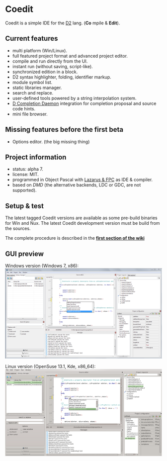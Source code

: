 Coedit
======

Coedit is a simple IDE for the [D2](http://dlang.org) lang. (**Co** mpile & **Edit**).

Current features
----------------
- multi platform (Win/Linux).
- full featured project format and advanced project editor.
- compile and run directly from the UI.
- instant run (without saving, script-like).
- synchronized edition in a block.
- D2 syntax highlighter, folding, identifier markup.
- module symbol list.
- static libraries manager.
- search and replace.
- user-defined tools powered by a string interpolation system.
- [D Completion Daemon](https://github.com/Hackerpilot/DCD) integration for completion proposal and source code hints.
- mini file browser.

Missing features before the first beta
--------------------------------------
- Options editor. (the big missing thing)

Project information
-------------------
- status: alpha 7.
- license: MIT.
- programmed in Object Pascal with [Lazarus & FPC](http://www.lazarus.freepascal.org) as IDE & compiler.
- based on *DMD* (the alternative backends, LDC or GDC, are not supported).

Setup & test
------------
The latest tagged Coedit versions are available as some pre-build binaries for Win and Nux.
The latest Coedit development version must be build from the sources.

The complete procedure is described in the [**first section of the wiki**](https://github.com/BBasile/Coedit/wiki#detailed-setup-procedure)

GUI preview
-----------
Windows version (Windows 7, x86):
![Win screen-cap](lazproj/Gui.tease.png "Coedit GUI preview")

Linux version (OpenSuse 13.1, Kde, x86_64):
![Nux screen-cap](lazproj/Gui.tease.kde.png "Coedit GUI preview")